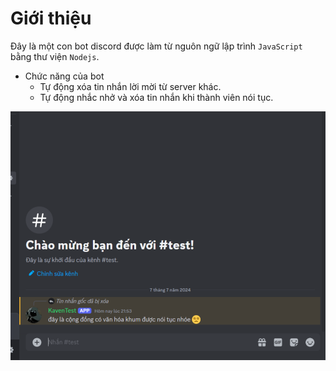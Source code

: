 # Giới thiệu
Đây là một con bot discord được làm từ nguôn ngữ lập trình `JavaScript` bằng thư viện `Nodejs`.
- Chức năng của bot
  - Tự động xóa tin nhắn lời mời từ server khác.
  - Tự động nhắc nhở và xóa tin nhắn khi thành viên nói tục.
<img src="./img/img.png">
